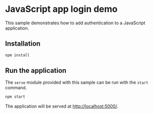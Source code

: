# JavaScript app login demo 

This sample demonstrates how to add authentication to a JavaScript application. 

## Installation

```bash
npm install
```

## Run the application

The `serve` module provided with this sample can be run with the `start` command.

```bash
npm start
```

The application will be served at [http://localhost:5000/](http://localhost:5000/).
